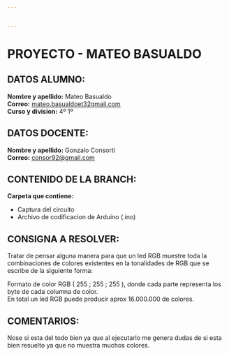 ```yaml
---


---
```


<h1 id="proyecto---mateo-basualdo"><strong>PROYECTO - MATEO BASUALDO</strong></h1>
<h2 id="datos-alumno">DATOS ALUMNO:</h2>
<p><strong>Nombre y apellido:</strong> Mateo Basualdo<br>
<strong>Correo:</strong> <a href="https://mail.google.com/mail/?view=cm&amp;fs=1&amp;to=mateo.basualdoet32@gmail.com&amp;authuser=1%29">mateo.basualdoet32gmail.com</a><br>
<strong>Curso y division:</strong> 4º 1º</p>
<h2 id="datos-docente">DATOS DOCENTE:</h2>
<p><strong>Nombre y apellido:</strong> Gonzalo Consorti<br>
<strong>Correo:</strong> <a href="https://mail.google.com/mail/?view=cm&amp;fs=1&amp;to=consor92%40gmail.com&amp;authuser=1">consor92@gmail.com</a></p>
<h2 id="contenido-de-la-branch">CONTENIDO DE LA BRANCH:</h2>
<p><strong>Carpeta que contiene:</strong></p>
<ul>
<li>Captura del circuito</li>
<li>Archivo de codificacion de Arduino (.ino)</li>
</ul>
<h2 id="consigna-a-resolver">CONSIGNA A RESOLVER:</h2>
<p>Tratar de pensar alguna manera para que un led RGB muestre toda la combinaciones de colores existentes en la tonalidades de RGB que se escribe de la siguiente forma:</p>
<p>Formato de color RGB ( 255 ; 255 ; 255 ), donde cada parte representa los byte de cada columna de color.<br>
En total un led RGB puede producir aprox 16.000.000 de colores.</p>
<h2 id="comentarios">COMENTARIOS:</h2>
<p>Nose si esta del todo bien ya que al ejecutarlo me genera dudas de si esta bien resuelto ya que no muestra muchos colores.</p>

